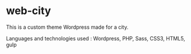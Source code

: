 # web-city

This is a custom theme Wordpress made for a city.

Languages and technologies used : Wordpress, PHP, Sass, CSS3, HTML5, gulp
